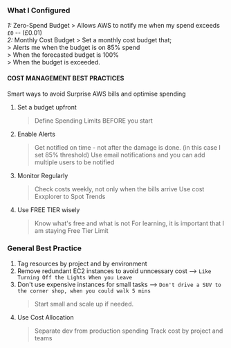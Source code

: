 ### What I Configured

*1:* Zero-Spend Budget
    > Allows AWS to notify me when my spend exceeds `£0` -- (£0.01)    
*2:* Monthly Cost Budget
     > Set a monthly cost budget that;    
          > Alerts me when the budget is on 85% spend    
          > When the forecasted budget is 100%    
          > When the budget is exceeded.    

#### COST MANAGEMENT BEST PRACTICES

Smart ways to avoid Surprise AWS bills and optimise spending
  1. Set a budget upfront
     > Define Spending Limits BEFORE you start
  2. Enable Alerts
     > Get notified on time - not after the damage is done. (in this case I set 85% threshold)
     > Use email notifications and you can add multiple users to be notified
  3. Monitor Regularly
     > Check costs weekly, not only when the bills arrive
     > Use cost Exxplorer to Spot Trends
  4. Use FREE TIER wisely
     > Know what's free and what is not
     > For learning, it is important that I am staying Free Tier Limit

### General Best Practice
1. Tag resources by project and by environment
2. Remove redundant EC2 instances to avoid unncessary cost --> `Like Turning Off the Lights When you Leave`
3. Don't use expensive instances for small tasks --> `Don't drive a SUV to the corner shop, when you could walk 5 mins`
   > Start small and scale up if needed.
4. Use Cost Allocation
   > Separate dev from production spending
   > Track cost by project and teams
